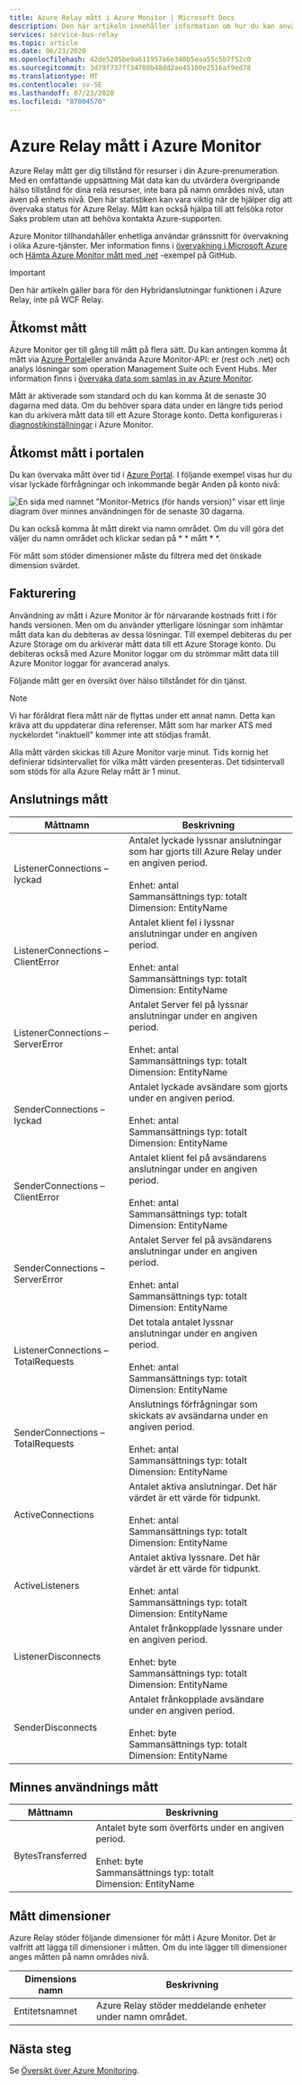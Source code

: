 ```yaml
---
title: Azure Relay mått i Azure Monitor | Microsoft Docs
description: Den här artikeln innehåller information om hur du kan använda Azure Monitor för att övervaka till Azure Relays tillstånd.
services: service-bus-relay
ms.topic: article
ms.date: 06/23/2020
ms.openlocfilehash: 42de5205be9a611957a6e340b5eaa55c5b7f52c0
ms.sourcegitcommit: 3d79f737ff34708b48dd2ae45100e2516af9ed78
ms.translationtype: MT
ms.contentlocale: sv-SE
ms.lasthandoff: 07/23/2020
ms.locfileid: "87004570"
---
```

# <a name="azure-relay-metrics-in-azure-monitor"></a>Azure Relay mått i Azure Monitor 
Azure Relay mått ger dig tillstånd för resurser i din Azure-prenumeration. Med en omfattande uppsättning Mät data kan du utvärdera övergripande hälso tillstånd för dina relä resurser, inte bara på namn områdes nivå, utan även på enhets nivå. Den här statistiken kan vara viktig när de hjälper dig att övervaka status för Azure Relay. Mått kan också hjälpa till att felsöka rotor Saks problem utan att behöva kontakta Azure-supporten.

Azure Monitor tillhandahåller enhetliga användar gränssnitt för övervakning i olika Azure-tjänster. Mer information finns i [övervakning i Microsoft Azure](../monitoring-and-diagnostics/monitoring-overview.md) och [Hämta Azure Monitor mått med .net](https://github.com/Azure-Samples/monitor-dotnet-metrics-api) -exempel på GitHub.

> [!IMPORTANT]
> Den här artikeln gäller bara för den Hybridanslutningar funktionen i Azure Relay, inte på WCF Relay. 

## <a name="access-metrics"></a>Åtkomst mått

Azure Monitor ger till gång till mått på flera sätt. Du kan antingen komma åt mått via [Azure Portal](https://portal.azure.com)eller använda Azure Monitor-API: er (rest och .net) och analys lösningar som operation Management Suite och Event Hubs. Mer information finns i [övervaka data som samlas in av Azure Monitor](../azure-monitor/platform/data-platform.md).

Mått är aktiverade som standard och du kan komma åt de senaste 30 dagarna med data. Om du behöver spara data under en längre tids period kan du arkivera mått data till ett Azure Storage konto. Detta konfigureras i [diagnostikinställningar](../azure-monitor/platform/diagnostic-settings.md) i Azure Monitor.

## <a name="access-metrics-in-the-portal"></a>Åtkomst mått i portalen

Du kan övervaka mått över tid i [Azure Portal](https://portal.azure.com). I följande exempel visas hur du visar lyckade förfrågningar och inkommande begär Anden på konto nivå:

![En sida med namnet "Monitor-Metrics (för hands version)" visar ett linje diagram över minnes användningen för de senaste 30 dagarna.][1]

Du kan också komma åt mått direkt via namn området. Om du vill göra det väljer du namn området och klickar sedan på * * mått * *. 

För mått som stöder dimensioner måste du filtrera med det önskade dimension svärdet.

## <a name="billing"></a>Fakturering

Användning av mått i Azure Monitor är för närvarande kostnads fritt i för hands versionen. Men om du använder ytterligare lösningar som inhämtar mått data kan du debiteras av dessa lösningar. Till exempel debiteras du per Azure Storage om du arkiverar mått data till ett Azure Storage konto. Du debiteras också med Azure Monitor loggar om du strömmar mått data till Azure Monitor loggar för avancerad analys.

Följande mått ger en översikt över hälso tillståndet för din tjänst. 

> [!NOTE]
> Vi har föråldrat flera mått när de flyttas under ett annat namn. Detta kan kräva att du uppdaterar dina referenser. Mått som har marker ATS med nyckelordet "inaktuell" kommer inte att stödjas framåt.

Alla mått värden skickas till Azure Monitor varje minut. Tids kornig het definierar tidsintervallet för vilka mått värden presenteras. Det tidsintervall som stöds för alla Azure Relay mått är 1 minut.

## <a name="connection-metrics"></a>Anslutnings mått

| Måttnamn | Beskrivning |
| ------------------- | ----------------- |
| ListenerConnections – lyckad  | Antalet lyckade lyssnar anslutningar som har gjorts till Azure Relay under en angiven period. <br/><br/> Enhet: antal <br/> Sammansättnings typ: totalt <br/> Dimension: EntityName|
|ListenerConnections – ClientError |Antalet klient fel i lyssnar anslutningar under en angiven period.<br/><br/> Enhet: antal <br/> Sammansättnings typ: totalt <br/> Dimension: EntityName|
|ListenerConnections – ServerError |Antalet Server fel på lyssnar anslutningar under en angiven period.<br/><br/> Enhet: antal <br/> Sammansättnings typ: totalt <br/> Dimension: EntityName|
|SenderConnections – lyckad |Antalet lyckade avsändare som gjorts under en angiven period.<br/><br/> Enhet: antal <br/> Sammansättnings typ: totalt <br/> Dimension: EntityName|
|SenderConnections – ClientError |Antalet klient fel på avsändarens anslutningar under en angiven period.<br/><br/> Enhet: antal <br/> Sammansättnings typ: totalt <br/> Dimension: EntityName|
|SenderConnections – ServerError |Antalet Server fel på avsändarens anslutningar under en angiven period.<br/><br/> Enhet: antal <br/> Sammansättnings typ: totalt <br/> Dimension: EntityName|
|ListenerConnections – TotalRequests |Det totala antalet lyssnar anslutningar under en angiven period.<br/><br/> Enhet: antal <br/> Sammansättnings typ: totalt <br/> Dimension: EntityName|
|SenderConnections – TotalRequests |Anslutnings förfrågningar som skickats av avsändarna under en angiven period.<br/><br/> Enhet: antal <br/> Sammansättnings typ: totalt <br/> Dimension: EntityName|
|ActiveConnections |Antalet aktiva anslutningar. Det här värdet är ett värde för tidpunkt.<br/><br/> Enhet: antal <br/> Sammansättnings typ: totalt <br/> Dimension: EntityName|
|ActiveListeners |Antalet aktiva lyssnare. Det här värdet är ett värde för tidpunkt.<br/><br/> Enhet: antal <br/> Sammansättnings typ: totalt <br/> Dimension: EntityName|
|ListenerDisconnects |Antalet frånkopplade lyssnare under en angiven period.<br/><br/> Enhet: byte <br/> Sammansättnings typ: totalt <br/> Dimension: EntityName|
|SenderDisconnects |Antalet frånkopplade avsändare under en angiven period.<br/><br/> Enhet: byte <br/> Sammansättnings typ: totalt <br/> Dimension: EntityName|

## <a name="memory-usage-metrics"></a>Minnes användnings mått

| Måttnamn | Beskrivning |
| ------------------- | ----------------- |
|BytesTransferred |Antalet byte som överförts under en angiven period.<br/><br/> Enhet: byte <br/> Sammansättnings typ: totalt <br/> Dimension: EntityName|

## <a name="metrics-dimensions"></a>Mått dimensioner

Azure Relay stöder följande dimensioner för mått i Azure Monitor. Det är valfritt att lägga till dimensioner i måtten. Om du inte lägger till dimensioner anges måtten på namn områdes nivå. 

|Dimensions namn|Beskrivning|
| ------------------- | ----------------- |
|Entitetsnamnet| Azure Relay stöder meddelande enheter under namn området.|

## <a name="next-steps"></a>Nästa steg

Se [Översikt över Azure Monitoring](../monitoring-and-diagnostics/monitoring-overview.md).

[1]: ./media/relay-metrics-azure-monitor/relay-monitor1.png




